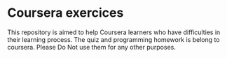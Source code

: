 # Coursera exercices

This repository is aimed to help Coursera learners who have difficulties in their learning process.
The quiz and programming homework is belong to coursera. Please Do Not use them for any other purposes.
